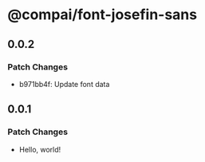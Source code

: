 # @compai/font-josefin-sans

## 0.0.2

### Patch Changes

- b971bb4f: Update font data

## 0.0.1

### Patch Changes

- Hello, world!

